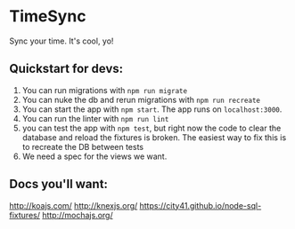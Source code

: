 TimeSync
========

Sync your time. It's cool, yo!

Quickstart for devs:
-------------------
1. You can run migrations with `npm run migrate`
2. You can nuke the db and rerun migrations with `npm run recreate`
3. You can start the app with `npm start`. The app runs on `localhost:3000`.
4. You can run the linter with `npm run lint`
5. you can test the app with `npm test`, but right now the code to clear the
database and reload the fixtures is broken. The easiest way to fix this is to
recreate the DB between tests
6. We need a spec for the views we want.

Docs you'll want:
-----------------
http://koajs.com/
http://knexjs.org/
https://city41.github.io/node-sql-fixtures/
http://mochajs.org/
